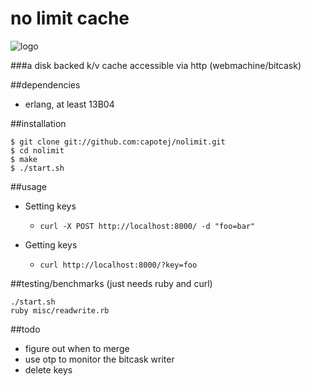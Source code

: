 # no limit cache

![logo](http://upload.wikimedia.org/wikipedia/en/2/23/Nolimit.jpg)


###a disk backed k/v cache accessible via http (webmachine/bitcask)

##dependencies
* erlang, at least 13B04

##installation
```
$ git clone git://github.com:capotej/nolimit.git
$ cd nolimit
$ make
$ ./start.sh
```

##usage

* Setting keys
     - ```curl -X POST http://localhost:8000/ -d "foo=bar"```

* Getting keys
     - ```curl http://localhost:8000/?key=foo```

##testing/benchmarks (just needs ruby and curl)

```
./start.sh
ruby misc/readwrite.rb
```


##todo

* figure out when to merge
* use otp to monitor the bitcask writer
* delete keys

